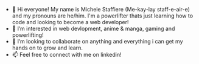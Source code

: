  - 👋 Hi everyone! My name is Michele Staffiere (Me-kay-lay  staff-e-air-e) and my pronouns are he/him. I'm a powerlifter thats just learning how to code and looking to become a web developer!
 - 👀 I’m interested in web devlopment, anime & manga, gaming and powerlifting!
 - 💞️ I’m looking to collaborate on anything and everything i can get my hands on to grow and learn.
 - 📫 Feel free to connect with me on linkedin! 

<!---
michelestaffiere/michelestaffiere is a ✨ special ✨ repository because its `README.md` (this file) appears on your GitHub profile.
You can click the Preview link to take a look at your changes.
--->
